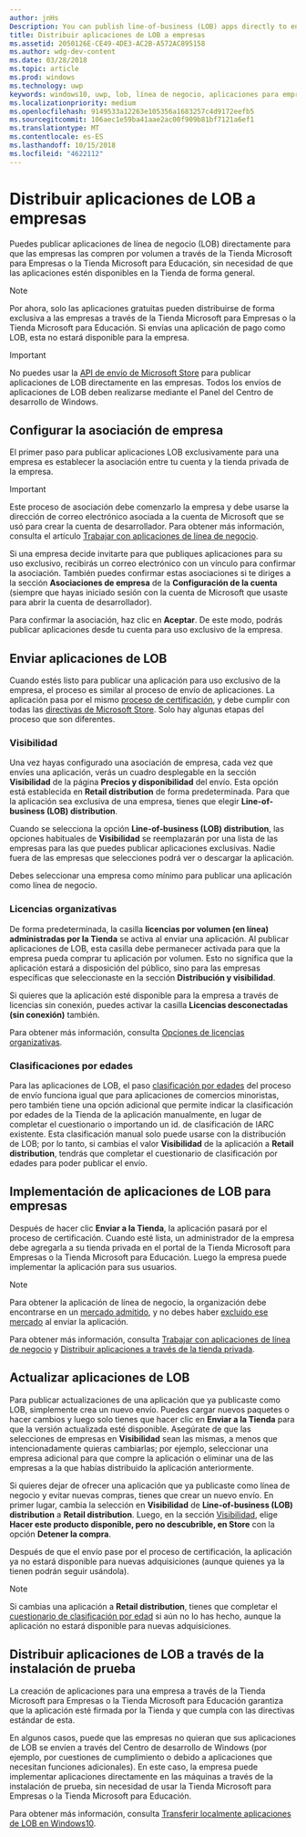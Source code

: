 ```yaml
---
author: jnHs
Description: You can publish line-of-business (LOB) apps directly to enterprises for volume acquisition via the Microsoft Store for Business or Microsoft Store for Education, without making the apps broadly available in the Store.
title: Distribuir aplicaciones de LOB a empresas
ms.assetid: 2050126E-CE49-4DE3-AC2B-A572AC895158
ms.author: wdg-dev-content
ms.date: 03/28/2018
ms.topic: article
ms.prod: windows
ms.technology: uwp
keywords: windows10, uwp, lob, línea de negocio, aplicaciones para empresas, store para empresas, store para educación, empresa
ms.localizationpriority: medium
ms.openlocfilehash: 9149533a12263e105356a1683257c4d9172eefb5
ms.sourcegitcommit: 106aec1e59ba41aae2ac00f909b81bf7121a6ef1
ms.translationtype: MT
ms.contentlocale: es-ES
ms.lasthandoff: 10/15/2018
ms.locfileid: "4622112"
---
```

# <a name="distribute-lob-apps-to-enterprises"></a>Distribuir aplicaciones de LOB a empresas


Puedes publicar aplicaciones de línea de negocio (LOB) directamente para que las empresas las compren por volumen a través de la Tienda Microsoft para Empresas o la Tienda Microsoft para Educación, sin necesidad de que las aplicaciones estén disponibles en la Tienda de forma general.

> [!NOTE]
> Por ahora, solo las aplicaciones gratuitas pueden distribuirse de forma exclusiva a las empresas a través de la Tienda Microsoft para Empresas o la Tienda Microsoft para Educación. Si envías una aplicación de pago como LOB, esta no estará disponible para la empresa. 

> [!IMPORTANT]
> No puedes usar la [API de envío de Microsoft Store](../monetize/create-and-manage-submissions-using-windows-store-services.md) para publicar aplicaciones de LOB directamente en las empresas. Todos los envíos de aplicaciones de LOB deben realizarse mediante el Panel del Centro de desarrollo de Windows.


## <a name="set-up-the-enterprise-association"></a>Configurar la asociación de empresa

El primer paso para publicar aplicaciones LOB exclusivamente para una empresa es establecer la asociación entre tu cuenta y la tienda privada de la empresa.

> [!IMPORTANT]
> Este proceso de asociación debe comenzarlo la empresa y debe usarse la dirección de correo electrónico asociada a la cuenta de Microsoft que se usó para crear la cuenta de desarrollador. Para obtener más información, consulta el artículo [Trabajar con aplicaciones de línea de negocio](http://go.microsoft.com/fwlink/p/?LinkId=698846).

Si una empresa decide invitarte para que publiques aplicaciones para su uso exclusivo, recibirás un correo electrónico con un vínculo para confirmar la asociación. También puedes confirmar estas asociaciones si te diriges a la sección **Asociaciones de empresa** de la **Configuración de la cuenta** (siempre que hayas iniciado sesión con la cuenta de Microsoft que usaste para abrir la cuenta de desarrollador).

Para confirmar la asociación, haz clic en **Aceptar**. De este modo, podrás publicar aplicaciones desde tu cuenta para uso exclusivo de la empresa.


## <a name="submit-lob-apps"></a>Enviar aplicaciones de LOB

Cuando estés listo para publicar una aplicación para uso exclusivo de la empresa, el proceso es similar al proceso de envío de aplicaciones. La aplicación pasa por el mismo [proceso de certificación](the-app-certification-process.md), y debe cumplir con todas las [directivas de Microsoft Store](https://docs.microsoft.com/legal/windows/agreements/store-policies). Solo hay algunas etapas del proceso que son diferentes.


### <a name="visibility"></a>Visibilidad

Una vez hayas configurado una asociación de empresa, cada vez que envíes una aplicación, verás un cuadro desplegable en la sección **Visibilidad** de la página **Precios y disponibilidad** del envío. Esta opción está establecida en **Retail distribution** de forma predeterminada. Para que la aplicación sea exclusiva de una empresa, tienes que elegir **Line-of-business (LOB) distribution**.

Cuando se selecciona la opción **Line-of-business (LOB) distribution**, las opciones habituales de **Visibilidad** se reemplazarán por una lista de las empresas para las que puedes publicar aplicaciones exclusivas. Nadie fuera de las empresas que selecciones podrá ver o descargar la aplicación.

Debes seleccionar una empresa como mínimo para publicar una aplicación como línea de negocio.

<span id="organizational" />

### <a name="organizational-licensing"></a>Licencias organizativas

De forma predeterminada, la casilla **licencias por volumen (en línea) administradas por la Tienda** se activa al enviar una aplicación. Al publicar aplicaciones de LOB, esta casilla debe permanecer activada para que la empresa pueda comprar tu aplicación por volumen. Esto no significa que la aplicación estará a disposición del público, sino para las empresas específicas que seleccionaste en la sección **Distribución y visibilidad**.

Si quieres que la aplicación esté disponible para la empresa a través de licencias sin conexión, puedes activar la casilla **Licencias desconectadas (sin conexión)** también.

Para obtener más información, consulta [Opciones de licencias organizativas](organizational-licensing.md).


### <a name="age-ratings"></a>Clasificaciones por edades

Para las aplicaciones de LOB, el paso [clasificación por edades](age-ratings.md) del proceso de envío funciona igual que para aplicaciones de comercios minoristas, pero también tiene una opción adicional que permite indicar la clasificación por edades de la Tienda de la aplicación manualmente, en lugar de completar el cuestionario o importando un id. de clasificación de IARC existente. Esta clasificación manual solo puede usarse con la distribución de LOB; por lo tanto, si cambias el valor **Visibilidad** de la aplicación a **Retail distribution**, tendrás que completar el cuestionario de clasificación por edades para poder publicar el envío.


## <a name="enterprise-deployment-of-lob-apps"></a>Implementación de aplicaciones de LOB para empresas

Después de hacer clic **Enviar a la Tienda**, la aplicación pasará por el proceso de certificación. Cuando esté lista, un administrador de la empresa debe agregarla a su tienda privada en el portal de la Tienda Microsoft para Empresas o la Tienda Microsoft para Educación. Luego la empresa puede implementar la aplicación para sus usuarios.

> [!NOTE]
> Para obtener la aplicación de línea de negocio, la organización debe encontrarse en un [mercado admitido](https://technet.microsoft.com/itpro/windows/whats-new/windows-store-for-business-overview#supported-markets), y no debes haber [excluido ese mercado](define-pricing-and-market-selection.md) al enviar la aplicación. 

Para obtener más información, consulta [Trabajar con aplicaciones de línea de negocio](http://go.microsoft.com/fwlink/p/?LinkId=698846) y [Distribuir aplicaciones a través de la tienda privada](http://go.microsoft.com/fwlink/p/?LinkId=698847).


## <a name="update-lob-apps"></a>Actualizar aplicaciones de LOB

Para publicar actualizaciones de una aplicación que ya publicaste como LOB, simplemente crea un nuevo envío. Puedes cargar nuevos paquetes o hacer cambios y luego solo tienes que hacer clic en **Enviar a la Tienda** para que la versión actualizada esté disponible. Asegúrate de que las selecciones de empresas en **Visibilidad** sean las mismas, a menos que intencionadamente quieras cambiarlas; por ejemplo, seleccionar una empresa adicional para que compre la aplicación o eliminar una de las empresas a la que habías distribuido la aplicación anteriormente.

Si quieres dejar de ofrecer una aplicación que ya publicaste como línea de negocio y evitar nuevas compras, tienes que crear un nuevo envío. En primer lugar, cambia la selección en **Visibilidad** de **Line-of-business (LOB) distribution** a **Retail distribution**. Luego, en la sección [Visibilidad](choose-visibility-options.md#discoverability), elige **Hacer este producto disponible, pero no descubrible, en Store** con la opción **Detener la compra**.

Después de que el envío pase por el proceso de certificación, la aplicación ya no estará disponible para nuevas adquisiciones (aunque quienes ya la tienen podrán seguir usándola).

> [!NOTE]
> Si cambias una aplicación a **Retail distribution**, tienes que completar el [cuestionario de clasificación por edad](age-ratings.md) si aún no lo has hecho, aunque la aplicación no estará disponible para nuevas adquisiciones.


## <a name="distribute-lob-apps-through-sideloading"></a>Distribuir aplicaciones de LOB a través de la instalación de prueba

La creación de aplicaciones para una empresa a través de la Tienda Microsoft para Empresas o la Tienda Microsoft para Educación garantiza que la aplicación esté firmada por la Tienda y que cumpla con las directivas estándar de esta.

En algunos casos, puede que las empresas no quieran que sus aplicaciones de LOB se envíen a través del Centro de desarrollo de Windows (por ejemplo, por cuestiones de cumplimiento o debido a aplicaciones que necesitan funciones adicionales). En este caso, la empresa puede implementar aplicaciones directamente en las máquinas a través de la instalación de prueba, sin necesidad de usar la Tienda Microsoft para Empresas o la Tienda Microsoft para Educación.

Para obtener más información, consulta [Transferir localmente aplicaciones de LOB en Windows10](http://go.microsoft.com/fwlink/p/?LinkId=623433).

 

 




